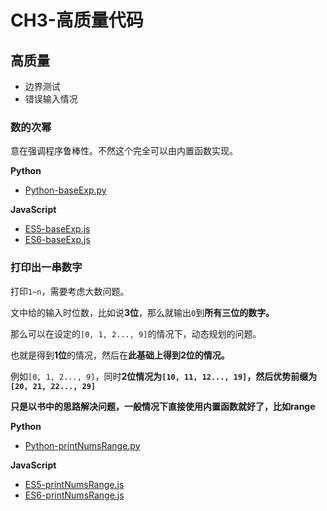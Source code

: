 # CH3-高质量代码

## 高质量

* 边界测试
* 错误输入情况

### 数的次幂

意在强调程序鲁棒性。不然这个完全可以由内置函数实现。

**Python**

* [Python-baseExp.py](https://github.com/JiangWeixian/Algo/blob/master/Sword2offer/CH3-%E9%AB%98%E8%B4%A8%E9%87%8F%E4%BB%A3%E7%A0%81/Python/baseExp.py)

**JavaScript**

* [ES5-baseExp.js](https://github.com/JiangWeixian/Algo/blob/master/Sword2offer/CH3-%E9%AB%98%E8%B4%A8%E9%87%8F%E4%BB%A3%E7%A0%81/ES5/baseExp.js)
* [ES6-baseExp.js](https://github.com/JiangWeixian/Algo/blob/master/Sword2offer/CH3-%E9%AB%98%E8%B4%A8%E9%87%8F%E4%BB%A3%E7%A0%81/ES6/baseExp.js)

### 打印出一串数字

打印`1~n`，需要考虑大数问题。

文中给的输入时位数，比如说**3位**，那么就输出`0`到**所有三位的数字。**

那么可以在设定的`[0, 1, 2..., 9]`的情况下，动态规划的问题。

也就是得到**1位**的情况，然后在**此基础上得到2位的情况。**

例如`[0, 1, 2..., 9]`，同时**2位情况为`[10, 11, 12..., 19]`，然后优势前缀为`[20, 21, 22..., 29]`**

**只是以书中的思路解决问题，一般情况下直接使用内置函数就好了，比如range**

**Python**

* [Python-printNumsRange.py](https://github.com/JiangWeixian/Algo/blob/master/Sword2offer/CH3-%E9%AB%98%E8%B4%A8%E9%87%8F%E4%BB%A3%E7%A0%81/Python/printNumRange.py)

**JavaScript**

* [ES5-printNumsRange.js](https://github.com/JiangWeixian/Algo/blob/master/Sword2offer/CH3-%E9%AB%98%E8%B4%A8%E9%87%8F%E4%BB%A3%E7%A0%81/ES5/printNumRange.js)
* [ES6-printNumsRange.js](https://github.com/JiangWeixian/Algo/blob/master/Sword2offer/CH3-%E9%AB%98%E8%B4%A8%E9%87%8F%E4%BB%A3%E7%A0%81/ES6/printNumRange.js)
